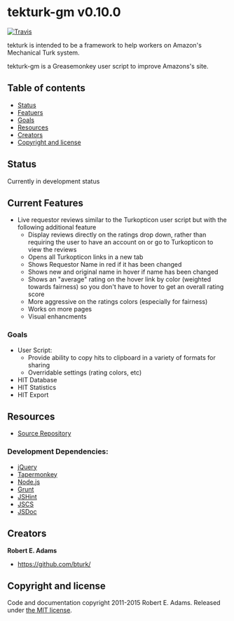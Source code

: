 # tekturk-gm v0.10.0

[![Travis](https://img.shields.io/travis/bturk/tekturk-gm.svg)](https://travis-ci.org/bturk/tekturk-gm)

tekturk is intended to be a framework to help workers on Amazon's Mechanical Turk system.

tekturk-gm is a Greasemonkey user script to improve Amazons's site.

## Table of contents

* [Status](#status)
* [Featuers](#current-features)
* [Goals](#goals)
* [Resources](#resources)
* [Creators](#creators)
* [Copyright and license](#copyright-and-license)

## Status

Currently in development status

## Current Features

* Live requestor reviews similar to the Turkopticon user script but with the following additional feature
	* Display reviews directly on the ratings drop down, rather than requiring the user to have an account on or go to Turkopticon to view the reviews
 	* Opens all Turkopticon links in a new tab
 	* Shows Requestor Name in red if it has been changed
 	* Shows new and original name in hover if name has been changed
 	* Shows an "average" rating on the hover link by color (weighted towards fairness) so you don't have to hover to get an overall rating score
 	* More aggressive on the ratings colors (especially for fairness)
 	* Works on more pages
 	* Visual enhancments

### Goals

* User Script:
	 * Provide ability to copy hits to clipboard in a variety of formats for sharing
	 * Overridable settings (rating colors, etc)
 * HIT Database
 * HIT Statistics
 * HIT Export

## Resources

* [Source Repository](https://github.com/bturk/tekturk-gm)

### Development Dependencies:

 * [jQuery](https://jquery.com/)
 * [Tapermonkey](https://tampermonkey.net/)
 * [Node.js](https://nodejs.org/en/)
 * [Grunt](http://gruntjs.com/)
 * [JSHint](http://jshint.com/)
 * [JSCS](http://jscs.info/)
 * [JSDoc](http://usejsdoc.org/)

## Creators

**Robert E. Adams**

 * <https://github.com/bturk/>

## Copyright and license

Code and documentation copyright 2011-2015 Robert E. Adams. Released under [the MIT license](https://github.com/bturk/tekturk-gm/blob/master/LICENSE).
